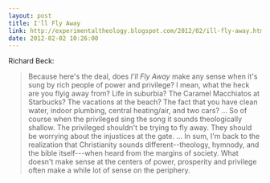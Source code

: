 ```yaml
---
layout: post
title: I'll Fly Away
link: http://experimentaltheology.blogspot.com/2012/02/ill-fly-away.html
date: 2012-02-02 10:26:00
---
```


Richard Beck:
> Because here's the deal, does *I'll Fly Away* make any sense when it's
> sung by rich people of power and privilege? I mean, what the heck are
> you flyig away from? Life in suburbia? The Caramel Macchiatos at
> Starbucks? The vacations at the beach? The fact that you have clean
> water, indoor plumbing, central heating/air, and two cars? ... So of
> course when the privileged sing the song it sounds theologically
> shallow. The privileged shouldn't be trying to fly away. They should
> be worrying about the injustices at the gate.
> ...
> In sum, I'm back to the realization that Christianity sounds
> different--theology, hymnody, and the bible itself---when heard from
> the margins of society. What doesn't make sense at the centers of
> power, prosperity and privilege often make a while lot of sense on the
> periphery.

